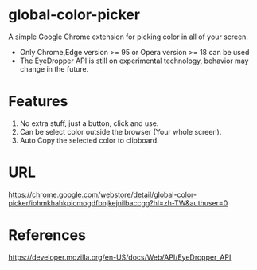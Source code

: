 # global-color-picker

A simple Google Chrome extension for picking color in all of your screen.  
- Only Chrome,Edge version >= 95 or Opera version >= 18 can be used  
- The EyeDropper API is still on experimental technology, behavior may change in the future.  

# Features
1. No extra stuff, just a button, click and use.  
2. Can be select color outside the browser (Your whole screen).
3. Auto Copy the selected color to clipboard.  

# URL
https://chrome.google.com/webstore/detail/global-color-picker/iohmkhahkpicmogdfbnjkejnilbaccgg?hl=zh-TW&authuser=0  

# References
https://developer.mozilla.org/en-US/docs/Web/API/EyeDropper_API